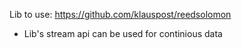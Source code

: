 Lib to use: https://github.com/klauspost/reedsolomon
- Lib's stream api can be used for continious data